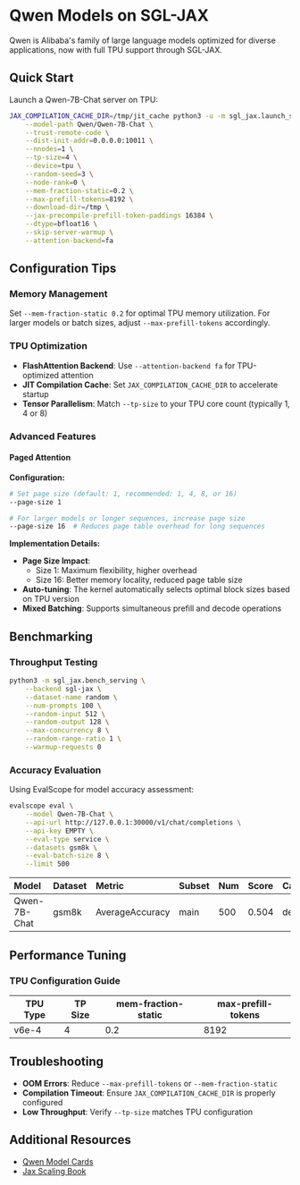 # Qwen Models on SGL-JAX

Qwen is Alibaba's family of large language models optimized for diverse applications, now with full TPU support through SGL-JAX.

## Quick Start

Launch a Qwen-7B-Chat server on TPU:

```bash
JAX_COMPILATION_CACHE_DIR=/tmp/jit_cache python3 -u -m sgl_jax.launch_server \
    --model-path Qwen/Qwen-7B-Chat \
    --trust-remote-code \
    --dist-init-addr=0.0.0.0:10011 \
    --nnodes=1 \
    --tp-size=4 \
    --device=tpu \
    --random-seed=3 \
    --node-rank=0 \
    --mem-fraction-static=0.2 \
    --max-prefill-tokens=8192 \
    --download-dir=/tmp \
    --jax-precompile-prefill-token-paddings 16384 \
    --dtype=bfloat16 \
    --skip-server-warmup \
    --attention-backend=fa
```

## Configuration Tips

### Memory Management
Set `--mem-fraction-static 0.2` for optimal TPU memory utilization. For larger models or batch sizes, adjust `--max-prefill-tokens` accordingly.

### TPU Optimization
- **FlashAttention Backend**: Use `--attention-backend fa` for TPU-optimized attention
- **JIT Compilation Cache**: Set `JAX_COMPILATION_CACHE_DIR` to accelerate startup
- **Tensor Parallelism**: Match `--tp-size` to your TPU core count (typically 1, 4 or 8)

### Advanced Features
#### Paged Attention
**Configuration:**
```bash
# Set page size (default: 1, recommended: 1, 4, 8, or 16)
--page-size 1

# For larger models or longer sequences, increase page size
--page-size 16  # Reduces page table overhead for long sequences
```

**Implementation Details:**
- **Page Size Impact**:
  - Size 1: Maximum flexibility, higher overhead
  - Size 16: Better memory locality, reduced page table size
- **Auto-tuning**: The kernel automatically selects optimal block sizes based on TPU version
- **Mixed Batching**: Supports simultaneous prefill and decode operations


## Benchmarking

### Throughput Testing
```bash
python3 -m sgl_jax.bench_serving \
    --backend sgl-jax \
    --dataset-name random \
    --num-prompts 100 \
    --random-input 512 \
    --random-output 128 \
    --max-concurrency 8 \
    --random-range-ratio 1 \
    --warmup-requests 0
```

### Accuracy Evaluation
Using EvalScope for model accuracy assessment:
```bash
evalscope eval \
    --model Qwen-7B-Chat \
    --api-url http://127.0.0.1:30000/v1/chat/completions \
    --api-key EMPTY \
    --eval-type service \
    --datasets gsm8k \
    --eval-batch-size 8 \
    --limit 500
```
| Model        | Dataset | Metric          | Subset | Num | Score | Cat.0   |
| :----------- | :------ | :-------------- | :----- | :-- | :---- | :------ |
| Qwen-7B-Chat | gsm8k   | AverageAccuracy | main   | 500 | 0.504 | default |

## Performance Tuning

### TPU Configuration Guide

| TPU Type | TP Size | mem-fraction-static | max-prefill-tokens |
|----------|---------|--------------------|--------------------|
| v6e-4    | 4       | 0.2                | 8192               |


## Troubleshooting

- **OOM Errors**: Reduce `--max-prefill-tokens` or `--mem-fraction-static`
- **Compilation Timeout**: Ensure `JAX_COMPILATION_CACHE_DIR` is properly configured
- **Low Throughput**: Verify `--tp-size` matches TPU configuration


## Additional Resources

- [Qwen Model Cards](https://huggingface.co/Qwen)
- [Jax Scaling Book](https://jax-ml.github.io/scaling-book/)
